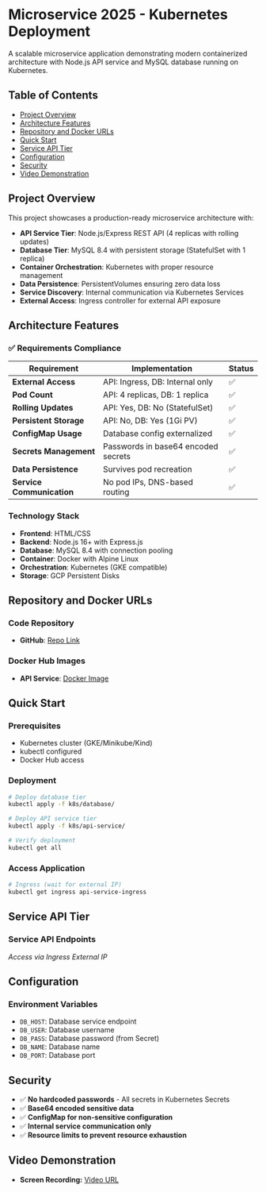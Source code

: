 # Microservice 2025 - Kubernetes Deployment

A scalable microservice application demonstrating modern containerized architecture with Node.js API service and MySQL database running on Kubernetes.

## Table of Contents

- [Project Overview](#project-overview)
- [Architecture Features](#architecture-features)
- [Repository and Docker URLs](#repository-and-docker-urls)
- [Quick Start](#quick-start)
- [Service API Tier](#service-api-tier)
- [Configuration](#configuration)
- [Security](#security)
- [Video Demonstration](#video-demonstration)

## Project Overview

This project showcases a production-ready microservice architecture with:
- **API Service Tier**: Node.js/Express REST API (4 replicas with rolling updates)
- **Database Tier**: MySQL 8.4 with persistent storage (StatefulSet with 1 replica)
- **Container Orchestration**: Kubernetes with proper resource management
- **Data Persistence**: PersistentVolumes ensuring zero data loss
- **Service Discovery**: Internal communication via Kubernetes Services
- **External Access**: Ingress controller for external API exposure


## Architecture Features

### ✅ **Requirements Compliance**

| Requirement | Implementation | Status |
|-------------|----------------|---------|
| **External Access** | API: Ingress, DB: Internal only | ✅ |
| **Pod Count** | API: 4 replicas, DB: 1 replica | ✅ |
| **Rolling Updates** | API: Yes, DB: No (StatefulSet) | ✅ |
| **Persistent Storage** | API: No, DB: Yes (1Gi PV) | ✅ |
| **ConfigMap Usage** | Database config externalized | ✅ |
| **Secrets Management** | Passwords in base64 encoded secrets | ✅ |
| **Data Persistence** | Survives pod recreation | ✅ |
| **Service Communication** | No pod IPs, DNS-based routing | ✅ |

### **Technology Stack**
- **Frontend**: HTML/CSS
- **Backend**: Node.js 16+ with Express.js
- **Database**: MySQL 8.4 with connection pooling
- **Container**: Docker with Alpine Linux
- **Orchestration**: Kubernetes (GKE compatible)
- **Storage**: GCP Persistent Disks


## Repository and Docker URLs

### **Code Repository**
- **GitHub**: [Repo Link](https://github.com/chiragkohli/microservice-2025)

### **Docker Hub Images**
- **API Service**: [Docker Image](https://hub.docker.com/repository/docker/chiragkohli29/api-service)


## Quick Start

### **Prerequisites**
- Kubernetes cluster (GKE/Minikube/Kind)
- kubectl configured
- Docker Hub access

### **Deployment**
```bash
# Deploy database tier
kubectl apply -f k8s/database/

# Deploy API service tier  
kubectl apply -f k8s/api-service/

# Verify deployment
kubectl get all
```

### **Access Application**
```bash
# Ingress (wait for external IP)
kubectl get ingress api-service-ingress
```


## Service API Tier
### **Service API Endpoints** 
*Access via Ingress External IP*


## Configuration

### **Environment Variables**
- `DB_HOST`: Database service endpoint
- `DB_USER`: Database username  
- `DB_PASS`: Database password (from Secret)
- `DB_NAME`: Database name
- `DB_PORT`: Database port


## Security

- ✅ **No hardcoded passwords** - All secrets in Kubernetes Secrets
- ✅ **Base64 encoded sensitive data**
- ✅ **ConfigMap for non-sensitive configuration**
- ✅ **Internal service communication only**
- ✅ **Resource limits to prevent resource exhaustion**


## Video Demonstration
- **Screen Recording:** [Video URL](<video-url>)